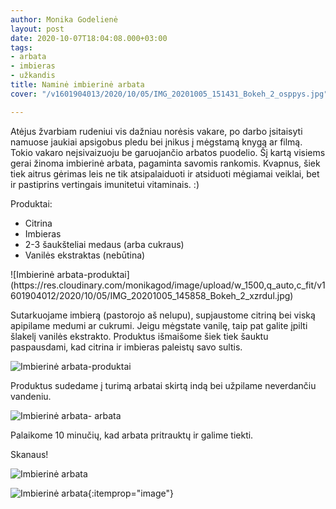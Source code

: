```yaml
---
author: Monika Godelienė
layout: post
date: 2020-10-07T18:04:08.000+03:00
tags:
- arbata
- imbieras
- užkandis
title: Naminė imbierinė arbata
cover: "/v1601904013/2020/10/05/IMG_20201005_151431_Bokeh_2_osppys.jpg"

---
```

Atėjus žvarbiam rudeniui vis dažniau norėsis vakare, po darbo įsitaisyti namuose jaukiai apsigobus pledu bei įnikus į mėgstamą knygą ar filmą. Tokio vakaro neįsivaizuoju be garuojančio arbatos puodelio. Šį kartą visiems gerai žinoma imbierinė arbata, pagaminta savomis rankomis. Kvapnus, šiek tiek aitrus gėrimas leis ne tik atsipalaiduoti ir atsiduoti mėgiamai veiklai, bet ir pastiprins vertingais imunitetui vitaminais. :)

Produktai:

* <span itemprop="recipeIngredient">Citrina</span>
* <span itemprop="recipeIngredient">Imbieras</span>
* <span itemprop="recipeIngredient">2-3 šaukšteliai medaus (arba cukraus)</span>
* <span itemprop="recipeIngredient">Vanilės ekstraktas (nebūtina)</span>

<div itemprop="recipeInstructions" markdown="1">
![Imbierinė arbata-produktai](https://res.cloudinary.com/monikagod/image/upload/w_1500,q_auto,c_fit/v1601904012/2020/10/05/IMG_20201005_145858_Bokeh_2_xzrdul.jpg)  

Sutarkuojame imbierą (pastorojo aš nelupu), supjaustome citriną bei viską apipilame medumi ar cukrumi. Jeigu mėgstate vanilę, taip pat galite įpilti šlakelį vanilės ekstrakto. Produktus išmaišome šiek tiek šauktu paspausdami, kad citrina ir imbieras paleistų savo sultis.

![Imbierinė arbata-produktai](https://res.cloudinary.com/monikagod/image/upload/w_1500,q_auto,c_fit/v1601904012/2020/10/05/IMG_20201005_150249_Bokeh_2_teqr2d.jpg)

Produktus sudedame į turimą arbatai skirtą indą bei užpilame neverdančiu vandeniu.

![Imbierinė arbata- arbata](https://res.cloudinary.com/monikagod/image/upload/w_1500,q_auto,c_fit/v1601904012/2020/10/05/IMG_20201005_150657_Bokeh_2_omxlrb.jpg) 
 
Palaikome 10 minučių, kad arbata pritrauktų ir galime tiekti.
</div>

Skanaus!

![Imbierinė arbata](https://res.cloudinary.com/monikagod/image/upload/w_1500,q_auto,c_fit/v1601904013/2020/10/05/IMG_20201005_151231_Bokeh_2_rmxnea.jpg)  


![Imbierinė arbata](https://res.cloudinary.com/monikagod/image/upload/w_1500,q_auto,c_fit/v1601904013/2020/10/05/IMG_20201005_151431_Bokeh_2_osppys.jpg){:itemprop="image"}